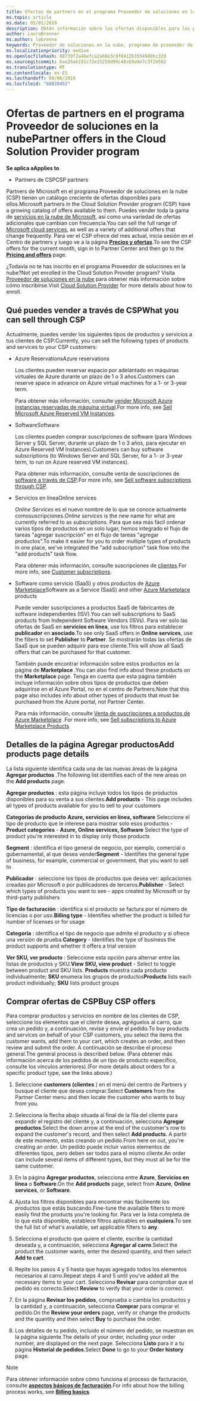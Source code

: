 ```yaml
---
title: Ofertas de partners en el programa Proveedor de soluciones en la nube | Centro de partners
ms.topic: article
ms.date: 05/01/2019
description: Obtén información sobre las ofertas disponibles para los partners que venden a través del programa Proveedor de soluciones en la nube.
author: LauraBrenner
ms.author: labrenne
keywords: Proveedor de soluciones en la nube, programa de proveedor de soluciones en la nube, CSP, agregar un producto, vender a clientes, ofertas de asociados, ofertas de CSP, servicios basados en la nube, Azure, Office 365, Dynamics, partner de CSP, vender en CSP, RI de Azure, instancias de máquina virtual reservadas de Azure, reservas de Azure, servicios en línea, software de suscripción, AHUB, SQL Server en Azure, Windows Server en suscripciones de cliente de Azure
ms.localizationpriority: medium
ms.openlocfilehash: 88739f2a46efca2a60e3c9f841263554980bc329
ms.sourcegitcommit: bae29ab191c72e15259d99c40c69a9e7c3f2b502
ms.translationtype: MT
ms.contentlocale: es-ES
ms.lasthandoff: 08/06/2019
ms.locfileid: "68820452"
---
```

# <a name="partner-offers-in-the-cloud-solution-provider-program"></a><span data-ttu-id="370e3-104">Ofertas de partners en el programa Proveedor de soluciones en la nube</span><span class="sxs-lookup"><span data-stu-id="370e3-104">Partner offers in the Cloud Solution Provider program</span></span> 

<span data-ttu-id="370e3-105">**Se aplica a**</span><span class="sxs-lookup"><span data-stu-id="370e3-105">**Applies to**</span></span>

-  <span data-ttu-id="370e3-106">Partners de CSP</span><span class="sxs-lookup"><span data-stu-id="370e3-106">CSP partners</span></span>

<span data-ttu-id="370e3-107">Partners de Microsoft en el programa Proveedor de soluciones en la nube (CSP) tienen un catálogo creciente de ofertas disponibles para ellos.</span><span class="sxs-lookup"><span data-stu-id="370e3-107">Microsoft partners in the Cloud Solution Provider program (CSP) have a growing catalog of offers available to them.</span></span> <span data-ttu-id="370e3-108">Puedes vender toda la gama de [servicios en la nube de Microsoft](https://partner.microsoft.com/cloud-solution-provider/products-and-services), así como una variedad de ofertas adicionales que cambian con frecuencia.</span><span class="sxs-lookup"><span data-stu-id="370e3-108">You can sell the full range of [Microsoft cloud services](https://partner.microsoft.com/cloud-solution-provider/products-and-services), as well as a variety of additional offers that change frequently.</span></span> <span data-ttu-id="370e3-109">Para ver el CSP ofrece del mes actual, inicia sesión en el Centro de partners y luego ve a la página [**Precios y ofertas**](https://partnercenter.microsoft.com/pcv/sales).</span><span class="sxs-lookup"><span data-stu-id="370e3-109">To see the CSP offers for the current month, sign in to Partner Center and then go to the [**Pricing and offers**](https://partnercenter.microsoft.com/pcv/sales) page.</span></span>  

<span data-ttu-id="370e3-110">¿Todavía no te has inscrito en el programa Proveedor de soluciones en la nube?</span><span class="sxs-lookup"><span data-stu-id="370e3-110">Not yet enrolled in the Cloud Solution Provider program?</span></span> <span data-ttu-id="370e3-111">Visita [Proveedor de soluciones en la nube](https://partner.microsoft.com/cloud-solution-provider) para obtener más información sobre cómo inscribirse.</span><span class="sxs-lookup"><span data-stu-id="370e3-111">Visit [Cloud Solution Provider](https://partner.microsoft.com/cloud-solution-provider) for more details about how to enroll.</span></span> 

## <a name="what-you-can-sell-through-csp"></a><span data-ttu-id="370e3-112">Qué puedes vender a través de CSP</span><span class="sxs-lookup"><span data-stu-id="370e3-112">What you can sell through CSP</span></span>

<span data-ttu-id="370e3-113">Actualmente, puedes vender los siguientes tipos de productos y servicios a tus clientes de CSP:</span><span class="sxs-lookup"><span data-stu-id="370e3-113">Currently, you can sell the following types of products and services to your CSP customers:</span></span>

- <span data-ttu-id="370e3-114">Azure Reservations</span><span class="sxs-lookup"><span data-stu-id="370e3-114">Azure reservations</span></span><br> 

    <span data-ttu-id="370e3-115">Los clientes pueden reservar espacio por adelantado en máquinas virtuales de Azure durante un plazo de 1 o 3 años.</span><span class="sxs-lookup"><span data-stu-id="370e3-115">Customers can reserve space in advance on Azure virtual machines for a 1- or 3-year term.</span></span><br>
    
    <span data-ttu-id="370e3-116">Para obtener más información, consulte [vender Microsoft Azure instancias reservadas de máquina virtual](azure-reservations.md).</span><span class="sxs-lookup"><span data-stu-id="370e3-116">For more info, see [Sell Microsoft Azure Reserved VM Instances](azure-reservations.md).</span></span>

- <span data-ttu-id="370e3-117">Software</span><span class="sxs-lookup"><span data-stu-id="370e3-117">Software</span></span><br>

    <span data-ttu-id="370e3-118">Los clientes pueden comprar suscripciones de software (para Windows Server y SQL Server, durante un plazo de 1 o 3 años, para ejecutar en Azure Reserved VM Instances).</span><span class="sxs-lookup"><span data-stu-id="370e3-118">Customers can buy software subscriptions (to Windows Server and SQL Server, for a 1- or 3-year term, to run on Azure reserved VM instances).</span></span><br>
 
    <span data-ttu-id="370e3-119">Para obtener más información, consulte venta de suscripciones de [software a través de CSP](csp-software-subscriptions.md).</span><span class="sxs-lookup"><span data-stu-id="370e3-119">For more info, see [Sell software subscriptions through CSP](csp-software-subscriptions.md).</span></span>  

- <span data-ttu-id="370e3-120">Servicios en línea</span><span class="sxs-lookup"><span data-stu-id="370e3-120">Online services</span></span><br>

    <span data-ttu-id="370e3-121">*Online Services* es el nuevo nombre de lo que se conoce actualmente comosuscripciones.</span><span class="sxs-lookup"><span data-stu-id="370e3-121">*Online services* is the new name for what are currently referred to as *subscriptions*.</span></span> <span data-ttu-id="370e3-122">Para que sea más fácil ordenar varios tipos de productos en un solo lugar, hemos integrado el flujo de tareas "agregar suscripción" en el flujo de tareas "agregar productos".</span><span class="sxs-lookup"><span data-stu-id="370e3-122">To make it easier for you to order multiple types of products in one place, we've integrated the "add subscription" task flow into the "add products" task flow.</span></span><br>
    
    <span data-ttu-id="370e3-123">Para obtener más información, consulte suscripciones de [clientes](customer-subscriptions.md).</span><span class="sxs-lookup"><span data-stu-id="370e3-123">For more info, see [Customer subscriptions](customer-subscriptions.md).</span></span>

- <span data-ttu-id="370e3-124">Software como servicio (SaaS) y otros productos de [Azure Marketplace](https://azuremarketplace.microsoft.com/marketplace)</span><span class="sxs-lookup"><span data-stu-id="370e3-124">Software as a Service (SaaS) and other [Azure Marketplace](https://azuremarketplace.microsoft.com/marketplace) products</span></span><br>

    <span data-ttu-id="370e3-125">Puede vender suscripciones a productos SaaS de fabricantes de software independientes (ISV).</span><span class="sxs-lookup"><span data-stu-id="370e3-125">You can sell subscriptions to SaaS products from Independent Software Vendors (ISVs).</span></span> <span data-ttu-id="370e3-126">Para ver solo las ofertas de SaaS en **servicios en línea**, use los filtros para establecer **publicador** en **asociado**.</span><span class="sxs-lookup"><span data-stu-id="370e3-126">To see only SaaS offers in **Online services**, use the filters to set **Publisher** to **Partner**.</span></span> <span data-ttu-id="370e3-127">Se mostrarán todas las ofertas de SaaS que se pueden adquirir para ese cliente.</span><span class="sxs-lookup"><span data-stu-id="370e3-127">This will show all SaaS offers that can be purchased for that customer.</span></span><br>
    
    <span data-ttu-id="370e3-128">También puede encontrar información sobre estos productos en la página de **Marketplace** .</span><span class="sxs-lookup"><span data-stu-id="370e3-128">You can also find info about these products on the **Marketplace** page.</span></span> <span data-ttu-id="370e3-129">Tenga en cuenta que esta página también incluye información sobre otros tipos de productos que deben adquirirse en el Azure Portal, no en el centro de Partners.</span><span class="sxs-lookup"><span data-stu-id="370e3-129">Note that this page also includes info about other types of products that must be purchased from the Azure portal, not Partner Center.</span></span><br>

    <span data-ttu-id="370e3-130">Para más información, consulte [Venta de suscripciones a productos de Azure Marketplace](sell-marketplace-products.md) .</span><span class="sxs-lookup"><span data-stu-id="370e3-130">For more info, see [Sell subscriptions to Azure Marketplace Products](sell-marketplace-products.md)</span></span>

## <a name="add-products-page-details"></a><span data-ttu-id="370e3-131">Detalles de la página Agregar productos</span><span class="sxs-lookup"><span data-stu-id="370e3-131">Add products page details</span></span>

<span data-ttu-id="370e3-132">La lista siguiente identifica cada una de las nuevas áreas de la página **Agregar productos** .</span><span class="sxs-lookup"><span data-stu-id="370e3-132">The following list identifies each of the new areas on the **Add products** page.</span></span>

<span data-ttu-id="370e3-133">**Agregar productos** : esta página incluye todos los tipos de productos disponibles para su venta a sus clientes.</span><span class="sxs-lookup"><span data-stu-id="370e3-133">**Add products** - This page includes all types of products available for you to sell to  your customers</span></span>

<span data-ttu-id="370e3-134">**Categorías de producto** **Azure, servicios en línea, software** Seleccione el tipo de producto que le interese para mostrar solo esos productos - </span><span class="sxs-lookup"><span data-stu-id="370e3-134">**Product categories** - **Azure, Online services, Software** Select the type of product you're interested in to display only those products</span></span>

<span data-ttu-id="370e3-135">**Segment** : identifica el tipo general de negocio, por ejemplo, comercial o gubernamental, al que desea vender</span><span class="sxs-lookup"><span data-stu-id="370e3-135">**Segment** - Identifies the general type of business, for example, commercial or government, that you want to sell to</span></span>

<span data-ttu-id="370e3-136">**Publicador** : seleccione los tipos de productos que desea ver: aplicaciones creadas por Microsoft o por publicadores de terceros.</span><span class="sxs-lookup"><span data-stu-id="370e3-136">**Publisher** - Select which types of products you want to see - apps created by Microsoft or by third-party publishers</span></span>

<span data-ttu-id="370e3-137">**Tipo de facturación** : identifica si el producto se factura por el número de licencias o por uso.</span><span class="sxs-lookup"><span data-stu-id="370e3-137">**Billing type** - Identifies whether the product is billed for number of licenses or for usage</span></span>

<span data-ttu-id="370e3-138">**Categoría** : identifica el tipo de negocio que admite el producto y si ofrece una versión de prueba.</span><span class="sxs-lookup"><span data-stu-id="370e3-138">**Category** - Identifies the type of business the product supports and whether it offers a trial version</span></span>

<span data-ttu-id="370e3-139">**Ver SKU, ver producto** : Seleccione esta opción para alternar entre las listas de productos y SKU.</span><span class="sxs-lookup"><span data-stu-id="370e3-139">**View SKU, view product** - Select to toggle between product and SKU lists.</span></span> <span data-ttu-id="370e3-140">**Products** muestra cada producto individualmente; **SKU** enumera los grupos de productos</span><span class="sxs-lookup"><span data-stu-id="370e3-140">**Products** lists each product individually; **SKU** lists product groups</span></span>

## <a name="buy-csp-offers"></a><span data-ttu-id="370e3-141">Comprar ofertas de CSP</span><span class="sxs-lookup"><span data-stu-id="370e3-141">Buy CSP offers</span></span>

<span data-ttu-id="370e3-142">Para comprar productos y servicios en nombre de los clientes de CSP, seleccione los elementos que el cliente desea, agréguelos al carro, que crea un pedido y, a continuación, revise y envíe el pedido.</span><span class="sxs-lookup"><span data-stu-id="370e3-142">To buy products and services on behalf of your CSP customers, you select the items the customer wants, add them to your cart, which creates an order, and then review and submit the order.</span></span> <span data-ttu-id="370e3-143">A continuación se describe el proceso general.</span><span class="sxs-lookup"><span data-stu-id="370e3-143">The general process is described below.</span></span> <span data-ttu-id="370e3-144">(Para obtener más información acerca de los pedidos de un tipo de producto específico, consulte los vínculos anteriores).</span><span class="sxs-lookup"><span data-stu-id="370e3-144">(For more details about orders for a specific product type, see the links above.)</span></span>

1. <span data-ttu-id="370e3-145">Seleccione **customers (clientes** ) en el menú del centro de Partners y busque el cliente que desea comprar.</span><span class="sxs-lookup"><span data-stu-id="370e3-145">Select **Customers** from the Partner Center menu and then locate the customer who wants to buy from you.</span></span> 

2. <span data-ttu-id="370e3-146">Selecciona la flecha abajo situada al final de la fila del cliente para expandir el registro del cliente y, a continuación, selecciona **Agregar productos**.</span><span class="sxs-lookup"><span data-stu-id="370e3-146">Select the down arrow at the end of the customer's row to expand the customer's record, and then select **Add products**.</span></span> <span data-ttu-id="370e3-147">A partir de este momento, estás creando un pedido.</span><span class="sxs-lookup"><span data-stu-id="370e3-147">From here on out, you're creating an order.</span></span> <span data-ttu-id="370e3-148">Un pedido puede incluir varios elementos de diferentes tipos, pero deben ser todos para el mismo cliente.</span><span class="sxs-lookup"><span data-stu-id="370e3-148">An order can include several items of different types, but they must all be for the same customer.</span></span>

3. <span data-ttu-id="370e3-149">En la página **Agregar productos**, selecciona entre **Azure**, **Servicios en línea** o **Software**.</span><span class="sxs-lookup"><span data-stu-id="370e3-149">On the **Add products** page, select from **Azure**, **Online services**, or **Software**.</span></span>

4. <span data-ttu-id="370e3-150">Ajusta los filtros disponibles para encontrar más fácilmente los productos que estás buscando.</span><span class="sxs-lookup"><span data-stu-id="370e3-150">Fine-tune the available filters to more easily find the products you're looking for.</span></span> <span data-ttu-id="370e3-151">Para ver la lista completa de lo que está disponible, establece filtros aplicables en **cualquiera**.</span><span class="sxs-lookup"><span data-stu-id="370e3-151">To see the full list of what's available, set applicable filters to **any**.</span></span> 

5. <span data-ttu-id="370e3-152">Selecciona el producto que quiere el cliente, escribe la cantidad deseada y, a continuación, selecciona **Agregar al carro**.</span><span class="sxs-lookup"><span data-stu-id="370e3-152">Select the product the customer wants, enter the desired quantity, and then select **Add to cart**.</span></span>

6. <span data-ttu-id="370e3-153">Repite los pasos 4 y 5 hasta que hayas agregado todos los elementos necesarios al carro.</span><span class="sxs-lookup"><span data-stu-id="370e3-153">Repeat steps 4 and 5 until you’ve added all the necessary items to your cart.</span></span> <span data-ttu-id="370e3-154">Selecciona **Revisar** para comprobar que el pedido es correcto.</span><span class="sxs-lookup"><span data-stu-id="370e3-154">Select **Review** to verify that your order is correct.</span></span>  

7. <span data-ttu-id="370e3-155">En la página **Revisar los pedidos**, comprueba o cambia los productos y la cantidad y, a continuación, selecciona **Comprar** para comprar el pedido.</span><span class="sxs-lookup"><span data-stu-id="370e3-155">On the **Review your orders** page, verify or change the products and the quantity and then select **Buy** to purchase the order.</span></span> 

8. <span data-ttu-id="370e3-156">Los detalles de tu pedido, incluido el número del pedido, se muestran en la página siguiente.</span><span class="sxs-lookup"><span data-stu-id="370e3-156">The details of your order, including your order number, are displayed on the next page.</span></span> <span data-ttu-id="370e3-157">Selecciona **Listo** para ir a tu página **Historial de pedidos**.</span><span class="sxs-lookup"><span data-stu-id="370e3-157">Select **Done** to go to your **Order history** page.</span></span> 

> [!NOTE]
> <span data-ttu-id="370e3-158">Para obtener información sobre cómo funciona el proceso de facturación, consulte [**aspectos básicos de facturación**](https://docs.microsoft.com/partner-center/billing-basics).</span><span class="sxs-lookup"><span data-stu-id="370e3-158">For info about how the billing process works, see [**Billing basics**](https://docs.microsoft.com/partner-center/billing-basics).</span></span>


